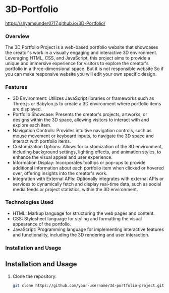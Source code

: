 # 3D-Portfolio

https://shyamsunder0717.github.io/3D-Portfolio/

### Overview
The 3D Portfolio Project is a web-based portfolio website that showcases the creator's work in a visually engaging and interactive 3D environment. Leveraging HTML, CSS, and JavaScript, this project aims to provide a unique and immersive experience for visitors to explore the creator's portfolio in a three-dimensional space. But it is not responsible website So if you can make responsive website you will edit your own specific design.

### Features
- 3D Environment: Utilizes JavaScript libraries or frameworks such as Three.js or Babylon.js to create a 3D environment where portfolio items are displayed.
- Portfolio Showcase: Presents the creator's projects, artworks, or designs within the 3D space, allowing visitors to interact with and explore each item.
- Navigation Controls: Provides intuitive navigation controls, such as mouse movement or keyboard inputs, to navigate the 3D space and interact with portfolio items.
- Customization Options: Allows for customization of the 3D environment, including background settings, lighting effects, and animation styles, to enhance the visual appeal and user experience.
- Information Display: Incorporates tooltips or pop-ups to provide additional information about each portfolio item when clicked or hovered over, offering insights into the creator's work.
- Integration with External APIs: Optionally integrates with external APIs or services to dynamically fetch and display real-time data, such as social media feeds or project statistics, within the 3D environment.

### Technologies Used
- HTML: Markup language for structuring the web pages and content.
- CSS: Stylesheet language for styling and formatting the visual appearance of the portfolio.
- JavaScript: Programming language for implementing interactive features and functionality, including the 3D rendering and user interaction.

### Installation and Usage

## Installation and Usage
1. Clone the repository:
   ```bash
   git clone https://github.com/your-username/3d-portfolio-project.git
